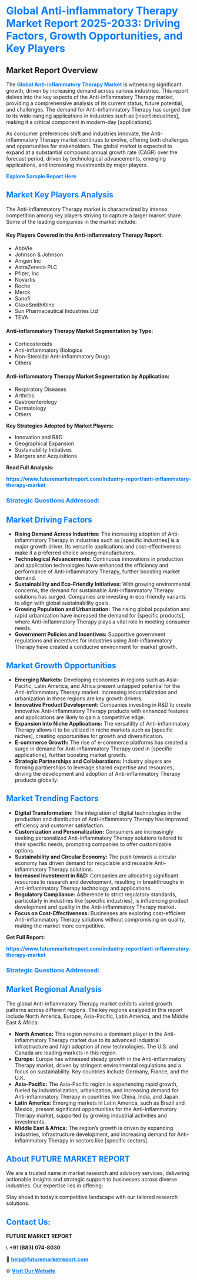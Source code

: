 <h1 style="color: #007BFF;">Global Anti-inflammatory Therapy Market Report 2025-2033: Driving Factors, Growth Opportunities, and Key Players</h1>

<section id="overview">
<h2>Market Report Overview</h2>
<p>The <a href="https://www.futuremarketreport.com/industry-report/anti-inflammatory-therapy-market" style="color: #007BFF; text-decoration: none;"><strong>Global Anti-inflammatory Therapy Market</strong></a> is witnessing significant growth, driven by increasing demand across various industries. This report delves into the key aspects of the Anti-inflammatory Therapy market, providing a comprehensive analysis of its current status, future potential, and challenges. The demand for Anti-inflammatory Therapy has surged due to its wide-ranging applications in industries such as [insert industries], making it a critical component in modern-day [applications].</p>
<p>As consumer preferences shift and industries innovate, the Anti-inflammatory Therapy market continues to evolve, offering both challenges and opportunities for stakeholders. The global market is expected to expand at a substantial compound annual growth rate (CAGR) over the forecast period, driven by technological advancements, emerging applications, and increasing investments by major players.</p>
</section>

<section id="overview">
<p><a href="https://www.futuremarketreport.com/request-sample/reportId=57285" style="color: #007BFF; text-decoration: none;"><strong>Explore Sample Report Here</strong></a></p>
</section>

<section id="key-players">
<h2 style="color: #007BFF;">Market Key Players Analysis</h2>
<p>The Anti-inflammatory Therapy market is characterized by intense competition among key players striving to capture a larger market share. Some of the leading companies in the market include:</p>
<h4>Key Players Covered in the Anti-inflammatory Therapy Report:</h4>
<ul><li>AbbVie</li><li>Johnson &amp; Johnson</li><li>Amgen Inc</li><li>AstraZeneca PLC</li><li>Pfizer, Inc</li><li>Novartis</li><li>Roche</li><li>Merck</li><li>Sanofi</li><li>GlaxoSmithKline</li><li>Sun Pharmaceutical Industries Ltd</li><li>TEVA</li></ul>
<h4>Anti-inflammatory Therapy Market Segmentation by Type:</h4>
<ul><li>Corticosteroids</li><li>Anti-inflammatory Biologics</li><li>Non-Steroidal Anti-inflammatory Drugs</li><li>Others</li></ul>

<h4>Anti-inflammatory Therapy Market Segmentation by Application:</h4>
<ul><li>Respiratory Diseases</li><li>Arthritis</li><li>Gastroenterology</li><li>Dermatology</li><li>Others</li></ul>
<p><strong>Key Strategies Adopted by Market Players:</strong></p>
<ul>
<li>Innovation and R&D</li>
<li>Geographical Expansion</li>
<li>Sustainability Initiatives</li>
<li>Mergers and Acquisitions</li>
</ul>
</section>

<section>
<p><strong>Read Full Analysis: </strong></p><a href="https://www.futuremarketreport.com/industry-report/anti-inflammatory-therapy-market" style="color: #007BFF; text-decoration: none;"><strong>https://www.futuremarketreport.com/industry-report/anti-inflammatory-therapy-market</strong></a>
<h3 style="color: #007BFF;">Strategic Questions Addressed:</h3>
</section>

<section id="driving-factors">
<h2 style="color: #007BFF;">Market Driving Factors</h2>
<ul>
<li><strong>Rising Demand Across Industries:</strong> The increasing adoption of Anti-inflammatory Therapy in industries such as [specific industries] is a major growth driver. Its versatile applications and cost-effectiveness make it a preferred choice among manufacturers.</li>
<li><strong>Technological Advancements:</strong> Continuous innovations in production and application technologies have enhanced the efficiency and performance of Anti-inflammatory Therapy, further boosting market demand.</li>
<li><strong>Sustainability and Eco-Friendly Initiatives:</strong> With growing environmental concerns, the demand for sustainable Anti-inflammatory Therapy solutions has surged. Companies are investing in eco-friendly variants to align with global sustainability goals.</li>
<li><strong>Growing Population and Urbanization:</strong> The rising global population and rapid urbanization have increased the demand for [specific products], where Anti-inflammatory Therapy plays a vital role in meeting consumer needs.</li>
<li><strong>Government Policies and Incentives:</strong> Supportive government regulations and incentives for industries using Anti-inflammatory Therapy have created a conducive environment for market growth.</li>
</ul>
</section>

<section id="growth-opportunities">
<h2 style="color: #007BFF;">Market Growth Opportunities</h2>
<ul>
<li><strong>Emerging Markets:</strong> Developing economies in regions such as Asia-Pacific, Latin America, and Africa present untapped potential for the Anti-inflammatory Therapy market. Increasing industrialization and urbanization in these regions are key growth drivers.</li>
<li><strong>Innovative Product Development:</strong> Companies investing in R&D to create innovative Anti-inflammatory Therapy products with enhanced features and applications are likely to gain a competitive edge.</li>
<li><strong>Expansion into Niche Applications:</strong> The versatility of Anti-inflammatory Therapy allows it to be utilized in niche markets such as [specific niches], creating opportunities for growth and diversification.</li>
<li><strong>E-commerce Growth:</strong> The rise of e-commerce platforms has created a surge in demand for Anti-inflammatory Therapy used in [specific applications], further boosting market growth.</li>
<li><strong>Strategic Partnerships and Collaborations:</strong> Industry players are forming partnerships to leverage shared expertise and resources, driving the development and adoption of Anti-inflammatory Therapy products globally.</li>
</ul>
</section>

<section id="trending-factors">
<h2 style="color: #007BFF;">Market Trending Factors</h2>
<ul>
<li><strong>Digital Transformation:</strong> The integration of digital technologies in the production and distribution of Anti-inflammatory Therapy has improved efficiency and customer satisfaction.</li>
<li><strong>Customization and Personalization:</strong> Consumers are increasingly seeking personalized Anti-inflammatory Therapy solutions tailored to their specific needs, prompting companies to offer customizable options.</li>
<li><strong>Sustainability and Circular Economy:</strong> The push towards a circular economy has driven demand for recyclable and reusable Anti-inflammatory Therapy solutions.</li>
<li><strong>Increased Investment in R&D:</strong> Companies are allocating significant resources to research and development, resulting in breakthroughs in Anti-inflammatory Therapy technology and applications.</li>
<li><strong>Regulatory Compliance:</strong> Adherence to strict regulatory standards, particularly in industries like [specific industries], is influencing product development and quality in the Anti-inflammatory Therapy market.</li>
<li><strong>Focus on Cost-Effectiveness:</strong> Businesses are exploring cost-efficient Anti-inflammatory Therapy solutions without compromising on quality, making the market more competitive.</li>
</ul>
</section>

<section>
<p><strong>Get Full Report: </strong></p><a href="https://www.futuremarketreport.com/industry-report/anti-inflammatory-therapy-market" style="color: #007BFF; text-decoration: none;"><strong>https://www.futuremarketreport.com/industry-report/anti-inflammatory-therapy-market</strong></a>
<h3 style="color: #007BFF;">Strategic Questions Addressed:</h3>
</section>


<section id="regional-analysis">
<h2 style="color: #007BFF;">Market Regional Analysis</h2>
<p>The global Anti-inflammatory Therapy market exhibits varied growth patterns across different regions. The key regions analyzed in this report include North America, Europe, Asia-Pacific, Latin America, and the Middle East & Africa:</p>
<ul>
<li><strong>North America:</strong> This region remains a dominant player in the Anti-inflammatory Therapy market due to its advanced industrial infrastructure and high adoption of new technologies. The U.S. and Canada are leading markets in this region.</li>
<li><strong>Europe:</strong> Europe has witnessed steady growth in the Anti-inflammatory Therapy market, driven by stringent environmental regulations and a focus on sustainability. Key countries include Germany, France, and the U.K.</li>
<li><strong>Asia-Pacific:</strong> The Asia-Pacific region is experiencing rapid growth, fueled by industrialization, urbanization, and increasing demand for Anti-inflammatory Therapy in countries like China, India, and Japan.</li>
<li><strong>Latin America:</strong> Emerging markets in Latin America, such as Brazil and Mexico, present significant opportunities for the Anti-inflammatory Therapy market, supported by growing industrial activities and investments.</li>
<li><strong>Middle East & Africa:</strong> The region’s growth is driven by expanding industries, infrastructure development, and increasing demand for Anti-inflammatory Therapy in sectors like [specific sectors].</li>
</ul>
</section>

<footer>
<h2 style="color: #007BFF;">About FUTURE MARKET REPORT</h2>
<p>We are a trusted name in market research and advisory services, delivering actionable insights and strategic support to businesses across diverse industries. Our expertise lies in offering:</p>

<p>Stay ahead in today’s competitive landscape with our tailored research solutions.</p>

<h2 style="color: #007BFF;">Contact Us:</h2>
<p><strong>FUTURE MARKET REPORT</strong></p>
<p>📞 <strong>+91 (883) 074-8030</strong></p>
<p>📧 <strong><a href="mailto:help@futuremarketreport.com" style="color: #007BFF;">help@futuremarketreport.com</a></strong></p>
<p>🌐 <strong><a href="https://www.futuremarketreport.com/" style="color: #007BFF;">Visit Our Website</a></strong></p>
</footer>